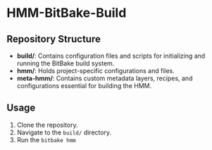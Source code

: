 # HMM-BitBake-Build

## Repository Structure

- **build/**: Contains configuration files and scripts for initializing and running the BitBake build system.
- **hmm/**: Holds project-specific configurations and files.
- **meta-hmm/**: Contains custom metadata layers, recipes, and configurations essential for building the HMM.

## Usage

1. Clone the repository.
2. Navigate to the `build/` directory.
3. Run the `bitbake hmm`
